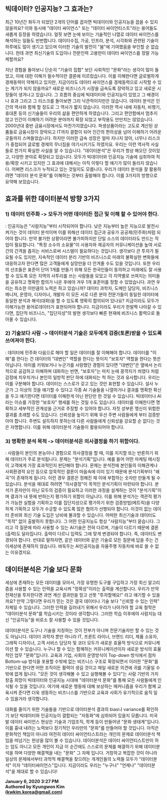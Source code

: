 ## 빅데이터? 인공지능? 그 효과는?
최근 10년간 화두가 되었던 2개의 단어를 꼽자면 빅데이터와 인공지능을 꼽을 수 있지 않을까요? 이와 동시에 "데이터 싸이언스" 또는 "데이터 싸이언티스트"라는 용어들도 새롭게 등장을 하였습니다. 얼핏 보면 눈에 보이는 기술적인 나열로 데이터 싸이언스를 해석하는 일들도 빈번합니다. 데이터수집, 가공, 인프라, 분석, 시각화와 관련된 기술이 하루에도 많이 생기고 있으며 이러한 기술의 발전이 "붐"에 기여했음을 부인할 순 없습니다. 헌데 과연 최신기술의 도입이나 전문인력 고용만이 데이터 싸이언스를 정말 가능케할까요? 

지난 경험을 돌아보니 단순히 "기술의 집합" 보단 사회적인 "문화"라는 생각이 많이 들었고, 이에 대한 이해가 필수적이란 결론에 이르렀습니다. 이를 이해한다면 글로벌하게 경제동력이 약해지고 있지만, 지금이라도 데이터 싸이언스를 경제동력으로 시작할 수 있는 계기가 되지 않을까요? 새로운 비즈니스가 시장을 급속도록 장악하고 있고 새로운 시장들이 생겨나고 있습니다. 그 흐름의 중심에 빅데이터와 인공지능이 있었고 그 배경이나 효과 그리고 그 리스크를 돌아보면 그리 낙관적이지만은 않습니다. 데이터 분석은 인간의 역사와 함께 할 정도로 그 역사가 짧지 않습니다. 이러한 역사 내에 자동차, 비행기, 휴대폰 등의 신기술들이 우리의 삶을 편안하게 하였습니다. 그리고 편안함에서 멈추지 않고 인간이 이해하기 어려운 분야까지 확장 되었고 부작용도 만만치는 않았습니다. 2000년대 중반 금융시장에서도 마찬가지였습니다. 파생상품이라는 고도로 계산된 상품들로 금융시장이 장악되고 IT까지 결합이 되어 인간의 편의성을 넘어 이해하기 어려운 곳들까지 스며들었습니다. 하지만 이러한 급속 성장은 얼마 지나지 않아, 너무나 리스크가 중첩되어 글로벌 경제의 무너짐을 야기시키기도 하였지요. 우리는 이런 역사적 사실들로 한가지 확실한 사실을 알 수 있습니다. "데이터분석"은 우리가 항상 해오던 것이었고, 다양한 분야로 확장되고 있습니다. 모두가 빅데이터와 인공지능 기술에 심취하여 적용/확장 시키고 있지만 그 효과에 대해서는 아직 이렇다 할 얘기가 많이 들리지 않습니다. 어쩌면 리스크가 누적되고 있는 것일지도 모릅니다. 우리가 데이터 분석을 잘 활용하려면 "데이터 분석 문화"를 이해하는 것부터 출발해야 합니다. 이를 3가지의 방향으로 요약해 보았습니다.

## 효과를 위한 데이터분석 방향 3가지
### 1) 데이터 민주화 -> 모두가 어떤 데이터든 접근 및 이해 할 수 있어야 한다.
: 인공지능은 "사람지능"부터 시작되어야 합니다. 낮은 지능부터 높은 지능으로 발전시켜가는 것이 데이터 분석이며 이를 위해선 데이터 접근과 공유가 공공제(민주화)처럼 되어야 합니다. 만약 불가한 상황이라면 불가피하지만 단일 소스의 데이터라도 만드는 작업이 필요합니다. "특정 소수의 소유물"이 사용자와 제공자의 커뮤니케이션을 높여 서로 간의 간격을 좁히는 서비스로써 시스템이 필요하다는 것입니다. 생각보다 큰 투자가 필요될 수도 있지만, 지속적인 데이터 분리 기반의 비즈니스로 미래의 불확실한 변화들에 대응하고자 한다면 많은 고객들에게 실망만을 더 안겨줄 수도 있을 것입니다. 
또한 우리의 선조들은 표준어 단어 1개를 만들기 위해 모든 한국인들이 동의하고 미래에도 잘 사용할 수 있도록 모든 지역의 사투리를 쓰는 사람들을 모았고 각 지역별로 쓰여지는 의미들을 공유하고 명확한 합의가 나온 후에야 겨우 1개 표준어를 정할 수 있었습니다. 과연 우리는 최소한 이만큼의 노력은 하고 있습니까? 데이터 과학자, 도메인 담당자, 비즈니스 메니저, 운영자, 디자이너, 개발자 이 모든 서로 다른 분야 전문가들이 동일한 데이터에 동일한 분석과 해석(대화)을 할 수 있도록 명확히 합의되어 있나요? 지금이라도 모두가 이해가능한 용어로데이터가 표현되어야 합니다. 지금이라도 우리가 한발짝 나아갈 수 있다면, 집단적 비즈니스, "집단지성"의 발현 생각보다 빠른 현재에 비즈니스 활력으로 돌아올 수 있습니다.

### 2) 기술보다 사람 -> 데이터분석 기술은 모두에게 검증(토론)받을 수 있도록 쓰여져야 한다.
: 데이터에 민주화 다음으로 해야 할 일은 데이터를 잘 이해해야 합니다. 데이터를 "이해"를 한다는 건 데이터의 "대변인" 역할을 한다는 뜻이지 "보호자" 역할을 한다는 뜻은 아닙니다. 아이를 키워보거나 누군가를 사랑했던 경험이 있다면 "대변인"은 옆에서 논리적으로 공감하고 이해하며 대화하는 반면, "보호자"는 마치 눈에 콩깍지가 씌였다 처럼 감정에 치우치거나 본인의 일방적 판단 하에 대화되는 척 하는 것과 유사합니다. 우리는 이를 구분해야 합니다. 데이터는 스스로가 갖고 있는 것만 표현할 수 있습니다. 설사 누군가 그 이상의 것을 얘기할 수 있다고 각종 AI 기술들을 나열하거나 결과를 명확한 확신을 두고 얘기한다면 데이터를 이해한게 아닌 판단만 한 것일 수 있습니다. 빅데이터나 AI라는 이슈를 가장한 "보호자" 행세를 하는 것일 수도 있습니다. 데이터를 이해한다면 명확하고 세부적인 관계성을 근거로 주장할 수 있어야 합니다. 자칫 섣부른 맹신이 위험한 결과를 초래할 수도 있습니다. 신뢰성을 높이기 위해 우선 주변 사람들에게 부터 검증받아야 합니다. 주변도 설득하지 못하는데 다른 사람들에게 신뢰성을 강요할 순 없다는 것은 자명합니다. 이를 위해 데이터분석 기술들이 활용되어야 합니다. 

### 3) 명확한 분석 목적 -> 데이터분석은 의사결정을 하기 위함이다.
: 사람들이 본인의 본능이나 경험으로 의사결정을 할 때, 이를 지지할 또는 반론하기 위해 데이터가 주로 분석됩니다. 문제는 "분석기획"입니다. 예를 들어 어떤 마케팅 메시징이 고객에게 가장 효과적인지 판단해야 합니다. 문제는 분석전에 본인들의 이해관계나 사회환경적 요인 등으로 암묵적인 결론이 마음속에 이미 있기 때문에 분석기획부터 "왜곡"이 존재하게 됩니다. 이런 경우 결론은 정해진 채 이에 부합하는 숫자만 만들게 될 수 있습니다. 
분석을 제대로 하려면 "의사결정"이 목적인 분석기획이 마련되야 합니다. 분석가 혼자만이 아닌 모두의 검증이 필요하고 이러한 과정을 설계하는 것이 "분석기획"이며 결과가 내 뜻에 반하는지 평가하기 위함이 아닙니다. 이를 위해 분석가는 객관적 평가가 가능한 실험을 기획하고 이를 집단지성으로 평가하기 위한 검증방법(메트릭)을 다양하게 기획하고 모두가 수긍할 수 있도록 많은 협의가 선행되야 합니다. 이것이 없는 데이터 준비와 최신 기술 도입은 낭비에 불과할 수 있습니다. 어떠한 최신기술과 데이터도 "목적" 없이 출발하지 못합니다. 그 어떤 인공지능도 항상 "사람지능"부터 묻습니다. 그리고 각 질문에 따라 사용할 수 있는 AI기술은 전혀 다르며, 기술이 다르기 때문에 결론(출력)도 달라집니다. 출력이 다르니 입력도 그에 맞게 변경되야 합니다. 즉, 데이터도 변경되야 합니다. 반대로 말하자면, 같은 데이터와 같은 기술로 모든 질문에 답을 주는 건 이세상에 존재하지 않습니다. 바둑두는 AI인공지능을 자율주행 자동차에 바로 쓸 수 없는 이유겠지요.

## 데이터분석은 기술 보다 문화
세상에 존재하는 모든 데이터를 모아서, 가장 유명한 도구를 구입하고 가장 최신 알고리즘을 사용할 수 있는 인력을 교육시켜 "정확성"이라는 출력을 계산합니다. 우리가 만약 전재산을 투자한다면 과연 계산 결과만을 믿고 선뜻 "투자할께요!" 라고 얘기할 수 있을까요? 만약 그렇다면 우리가 믿는 것은 결국 데이터나 기술 보다 "신뢰할 수 있는 인력" 자체일 수 있습니다. 그러한 인력을 길러내기 위해서 우리가 나아가야 할 교육 철학은 "데이터분석 문화"를 학습시키는 것이라 생각합니다. 그러한 학습 이후에야 사람지능 대신 "인공지능"을 비로소 잘 사용할 수 있을 것입니다.

데이터분석은 도구나 기술을 지칭하는 것이 전부가 아니며 전문기술자만 할 수 있는 것도 아닙니다. 데이터 과학자 뿐만 아니라 IT, 프론트 라이너, 브랜드 리더, 제품 소유자, 그래픽 디자이너, 고객 서비스 담당자 및 코더 모두가 새로운 효율적 방식으로 커뮤니케이션 할 수 있습니다. 누구나 할 수 있는 함께하는 커뮤니케이션이자 새로운 방식의 효율적인 업무 "문화"입니다. 교육과 기업, 사회의 운영방식이 Top-down 방식에서 점차 Bottom-up 방식을 포용할 수밖에 없는 비즈니스 구조로 확장되면서 이러한 "문화"를 기반으로 한다면 어떤 조직이든 활력이 생길 것이고 매일 새로운 의견에 귀를 기울일 수밖에 없게 됩니다. "모든 것이 생각해볼 수 있고 실행해볼 수 있다"는 사람 기반의 가치 창출 희망이 빅데이터와 인공지능 시대에 "데이터분석 문화"를 통해 모든 사람들에게 인식될 수 있을 것입니다. 여기에 새로운 행동에 대해 보상하는 매커니즘을 우리가 함께 교육시켜 준다면 더욱 생동하는 비즈니스를 기반으로 교육과 사회가 유기적으로 움직 일 수 있을거라 생각합니다.

대화를 줄이기 위한 기술들을 기반으로 데이터분석 결과의 bias나 variance를 확인하기 보단 빅데이터와 인공지능이 결합되는 "자동화"에 심취되어 있을지 모릅니다. 미국 발 데이터 싸이언스 현상은 기술과 기업조직, 학계 등이 만들어낸 "문화 생태계"입니다. 이를 흉내 내려는 노력보다 장기적인 우리만의 "문화"를 만들어야 할 것입니다. 아직은 문화적인 책임이 아니라 여전히 데이터 싸이언티스트라는 개인의 문제로 데이터분석 책임을 떠넘기는 현상을 많이 볼 수 있습니다. 데이터분석은 데이터 싸이언티스트만이 하는 업도 아니고 모든 개인이 지금 이 순간에도 스스로의 문제를 해결하기 위해 데이터분석을 하며 다양한 해결책을 내는 "문화" 그 자체 입니다. 거창하고 복잡한 것이 아니라 일상의 문제에서부터 과학적 해결책을 찾으려는 개개인들의 노력들 모두가 "데이터분석" 이자 "데이터싸이언스"입니다. 지금이라도 우리는 "누구나" "언제나" "데이터분석"을 제대로 할 수 있습니다!  


**January 6, 2020 3:27 PM**  
**Authored by Kyungwon Kim**  
**(kwkim.korea@gmail.com)** 
